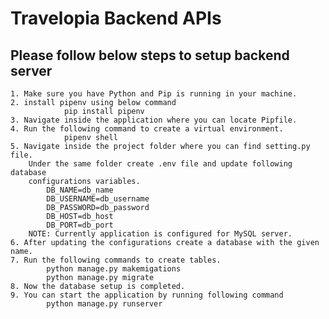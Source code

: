 # Travelopia Backend APIs

## Please follow below steps to setup backend server

    1. Make sure you have Python and Pip is running in your machine.
    2. install pipenv using below command
                pip install pipenv
    3. Navigate inside the application where you can locate Pipfile.
    4. Run the following command to create a virtual environment.
                pipenv shell
    5. Navigate inside the project folder where you can find setting.py file.
        Under the same folder create .env file and update following database
        configurations variables.
            DB_NAME=db_name
            DB_USERNAME=db_username
            DB_PASSWORD=db_password
            DB_HOST=db_host
            DB_PORT=db_port
        NOTE: Currently application is configured for MySQL server.
    6. After updating the configurations create a database with the given name.
    7. Run the following commands to create tables.
            python manage.py makemigations
            python manage.py migrate
    8. Now the database setup is completed.
    9. You can start the application by running following command
            python manage.py runserver